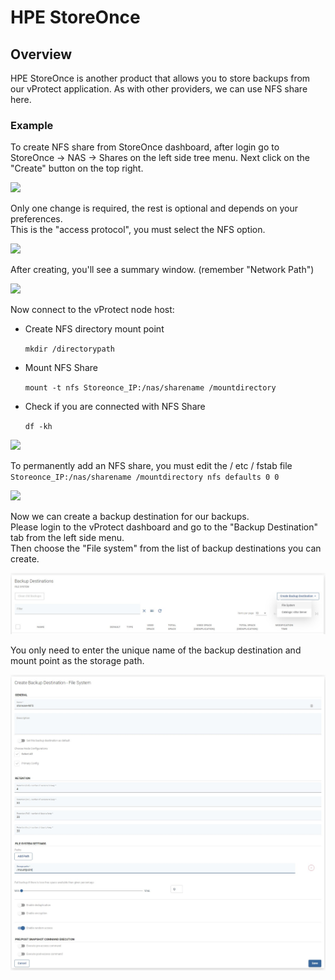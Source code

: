 # HPE StoreOnce

## Overview

HPE StoreOnce is another product that allows you to store backups from our vProtect application. As with other providers, we can use NFS share here.

### Example

To create NFS share from StoreOnce dashboard, after login go to StoreOnce -&gt; NAS -&gt; Shares on the left side tree menu. Next click on the "Create" button on the top right.

![](../../../.gitbook/assets/deduplication-appliances-storeonce-nfs-share.jpg)

Only one change is required, the rest is optional and depends on your preferences.  
This is the "access protocol", you must select the NFS option.

![](../../../.gitbook/assets/deduplication-appliances-storeonce-nfs-share-2.jpg)

After creating, you'll see a summary window. \(remember "Network Path"\)

![](../../../.gitbook/assets/deduplication-appliances-storeonce-nfs-share-3.jpg)

Now connect to the vProtect node host:

* Create NFS directory mount point

  `mkdir /directorypath`

* Mount NFS Share

  `mount -t nfs Storeonce_IP:/nas/sharename /mountdirectory`

* Check if you are connected with NFS Share

  `df -kh`

![](../../../.gitbook/assets/deduplication-appliances-storeonce-vprotect-nfs.jpg)

To permanently add an NFS share, you must edit the / etc / fstab file  
`Storeonce_IP:/nas/sharename /mountdirectory nfs defaults 0 0`

![](../../../.gitbook/assets/deduplication-appliances-storeonce-vprotect-nfs-2.jpg)

Now we can create a backup destination for our backups.  
Please login to the vProtect dashboard and go to the "Backup Destination" tab from the left side menu.  
Then choose the "File system" from the list of backup destinations you can create.

![](../../../.gitbook/assets/backup-destinations-file-system%20%281%29%20%281%29.jpg)

You only need to enter the unique name of the backup destination and mount point as the storage path.

![](../../../.gitbook/assets/backup-destinations-file-system-nfs-mount%20%282%29.jpg)

